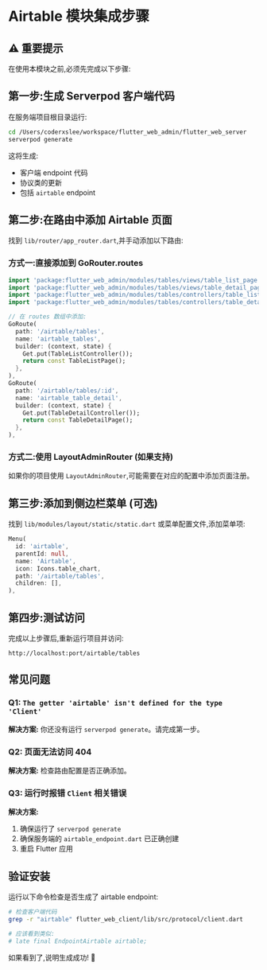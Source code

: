 # Airtable 模块集成步骤

## ⚠️ 重要提示

在使用本模块之前,必须先完成以下步骤:

## 第一步:生成 Serverpod 客户端代码

在服务端项目根目录运行:

```bash
cd /Users/coderxslee/workspace/flutter_web_admin/flutter_web_server
serverpod generate
```

这将生成:
- 客户端 endpoint 代码
- 协议类的更新
- 包括 `airtable` endpoint

## 第二步:在路由中添加 Airtable 页面

找到 `lib/router/app_router.dart`,并手动添加以下路由:

### 方式一:直接添加到 GoRouter.routes

```dart
import 'package:flutter_web_admin/modules/tables/views/table_list_page.dart';
import 'package:flutter_web_admin/modules/tables/views/table_detail_page.dart';
import 'package:flutter_web_admin/modules/tables/controllers/table_list_controller.dart';
import 'package:flutter_web_admin/modules/tables/controllers/table_detail_controller.dart';

// 在 routes 数组中添加:
GoRoute(
  path: '/airtable/tables',
  name: 'airtable_tables',
  builder: (context, state) {
    Get.put(TableListController());
    return const TableListPage();
  },
),
GoRoute(
  path: '/airtable/tables/:id',
  name: 'airtable_table_detail',
  builder: (context, state) {
    Get.put(TableDetailController());
    return const TableDetailPage();
  },
),
```

### 方式二:使用 LayoutAdminRouter (如果支持)

如果你的项目使用 `LayoutAdminRouter`,可能需要在对应的配置中添加页面注册。

## 第三步:添加到侧边栏菜单 (可选)

找到 `lib/modules/layout/static/static.dart` 或菜单配置文件,添加菜单项:

```dart
Menu(
  id: 'airtable',
  parentId: null,
  name: 'Airtable',
  icon: Icons.table_chart,
  path: '/airtable/tables',
  children: [],
),
```

## 第四步:测试访问

完成以上步骤后,重新运行项目并访问:

```
http://localhost:port/airtable/tables
```

## 常见问题

### Q1: `The getter 'airtable' isn't defined for the type 'Client'`

**解决方案:** 你还没有运行 `serverpod generate`。请完成第一步。

### Q2: 页面无法访问 404

**解决方案:** 检查路由配置是否正确添加。

### Q3: 运行时报错 `Client` 相关错误

**解决方案:** 
1. 确保运行了 `serverpod generate`
2. 确保服务端的 `airtable_endpoint.dart` 已正确创建
3. 重启 Flutter 应用

## 验证安装

运行以下命令检查是否生成了 airtable endpoint:

```bash
# 检查客户端代码
grep -r "airtable" flutter_web_client/lib/src/protocol/client.dart

# 应该看到类似:
# late final EndpointAirtable airtable;
```

如果看到了,说明生成成功! 🎉




